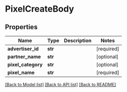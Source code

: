 # PixelCreateBody

## Properties
Name | Type | Description | Notes
------------ | ------------- | ------------- | -------------
**advertiser_id** | **str** |  | [required] 
**partner_name** | **str** |  | [optional] 
**pixel_category** | **str** |  | [optional] 
**pixel_name** | **str** |  | [required] 

[[Back to Model list]](../README.md#documentation-for-models) [[Back to API list]](../README.md#documentation-for-api-endpoints) [[Back to README]](../README.md)

